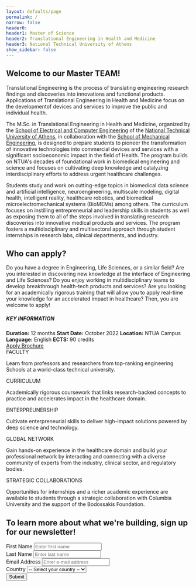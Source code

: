 ```yaml
---
layout: defaults/page
permalink: /
narrow: false
header0:
header1: Master of Science
header2: Translational Engineering in Health and Medicine
header3: National Technical University of Athens
show_sidebar: false
---
```

<div class="container pb-5">
    <div class="row">
        <div class="col-lg-8 col-sm-12 pl-0 pr-0">
            <div class="col-12">
                <h2>Welcome to our Master TEAM!</h2>
                <p>
                    Translational Engineering is the process of translating engineering research findings
                    and discoveries into innovations and functional products. Applications of Translational
                    Engineering in Health and Medicine focus on the developmentof devices and services to
                    improve the public and individual health.
                </p>
                <p>
                    The M.Sc. in Translational Engineering in Health and Medicine, organized by the <a href="https://www.ece.ntua.gr">School of Electrical and Computer Engineering</a> of the <a href="https://www.ntua.gr">National Technical University of Athens</a>, in collaboration with the <a href="https://www.mech.ntua.gr">School of Mechanical Engineering</a>, is designed to prepare students to pioneer the transformation of innovative technologies into commercial devices and services with a significant socioeconomic impact in the field of Health. The program builds on NTUA's decades of foundational work in biomedical engineering and science and focuses on cultivating deep knowledge and catalyzing interdisciplinary efforts to address urgent healthcare challenges.
                </p>
                <p>
                    Students study and work on cutting-edge topics in biomedical data science and artificial
                    intelligence, neuroengineering, multiscale modeling, digital health, intelligent reality, healthcare
                    robotics, and biomedical microelectromechanical systems (BioMEMs) among others. The curriculum focuses
                    on instilling entrepreneurial and leadership skills in students as well as exposing them to all of the
                    steps involved in translating research discoveries into innovative medical products and services.
                    The program fosters a multidisciplinary and multisectoral approach through student internships in
                    research labs, clinical departments, and industry.
                </p>
            </div>
            <div class="col-12">
                <h2>Who can apply?</h2>
                <p>
                    Do you have a degree in Engineering, Life Sciences, or a similar field? Are you interested in
                    discovering new knowledge at the interface of Engineering and Life Sciences? Do you enjoy
                    working in multidisciplinary teams to develop breakthrough health-tech products and services?
                    Are you looking for an academically rigorous training that will allow you to apply real-time
                    your knowledge for an accelerated impact in healthcare? Then, you are welcome to apply!
                </p>
            </div>
        </div>
        <div class="col-lg-4 col-sm-12 pl-3 pr-0">
            <div class="card text-white background-color-main">
                <div class="card-body">
                    <h5 class="card-title text-center">KEY INFORMATION</h5>
                    <div class="d-flex flex-column card-text text-left">
                        <label class="mb-0"><strong>Duration:</Strong> 12 months</label>
                        <label class="mb-0"><strong>Start Date:</Strong> October 2022</label>
                        <label class="mb-0"><strong>Location:</Strong> NTUA Campus</label>
                        <label class="mb-0"><strong>Language:</Strong> English</label>
                        <label class="mb-0"><strong>ECTS:</Strong> 90 credits</label>
                    </div>
                </div>
            </div>
            <div class="col-12 mt-4 px-0">
                <a href="{{ site.baseurl }}/admissions" role="button" class="btn btn-custom apply-btn">
                    <i class="fa-regular fa-pen-to-square fa-lg mr-2"></i>Apply
                </a>
                <a href="{{ site.baseurl }}/files/brochure.pdf" role="button" class="btn btn-custom mt-3" download>
                    <i class="fa-solid fa-download fa-lg mr-2"></i>Brochure
                </a>
            </div>
        </div>
    </div>
    <div class="row mt-4 pl-2">
        <div class="custom-information-box col-12 px-0">
            <div class="row">
                <div class="information-box-component col">
                    <label class="title">
                        FACULTY
                    </label>
                    <p class="text">
                        Learn from professors and researchers from top-ranking engineering Schools at a world-class technical university.
                    </p>
                </div>
                <div class="information-box-component col">
                    <label class="title">
                        CURRICULUM
                    </label>
                    <p class="text">
                        Academically rigorous coursework that links research-backed concepts to practice and accelerates impact in the healthcare domain.
                    </p>
                </div>
                <div class="information-box-component col">
                    <label class="title">
                        ENTERPREUNERSHIP
                    </label>
                    <p class="text">
                        Cultivate enterpreneurial skills to deliver high-impact solutions powered by deep science and technology.                   
                    </p>
                </div>
                <div class="information-box-component col">
                    <label class="title">
                        GLOBAL NETWORK
                    </label>
                    <p class="text">
                        Gain hands-on experience in the healthcare domain and build your professional network by interacting and connecting with a diverse community of experts from the industry, clinical sector, and regulatory bodies.                    
                    </p>
                </div>
                <div class="information-box-component col">
                    <label class="title">
                        STRATEGIC COLLABORATIONS
                    </label>
                    <p class="text">
                        Opportunities for internships and a richer academic experience are available to students through a strategic collaboration with Columbia University and the support of the Bodossakis Foundation.
                    </p>
                </div>
            </div>
        </div>
    </div>
    <div class="row mt-5 pl-2">
        <h2>To learn more about what we're building, sign up for our newsletter!</h2>
        <div class="form-container">
            <form>
              <div class="form-group">
                <label for="inputFirstName" class="font-weight-bold">First Name</label>
                <input type="text" class="form-control" id="inputFirstName" placeholder="Enter first name" required>
              </div>
              <div class="form-group">
                <label for="inputLastName" class="font-weight-bold">Last Name</label>
                <input type="text" class="form-control" id="inputLastName" placeholder="Enter last name" required>
              </div>
              <div class="form-group">
                <label for="inputEmail" class="font-weight-bold">Email Address</label>
                <input type="email" class="form-control" id="inputEmail" placeholder="Enter e-mail address" required>
              </div>
              <div class="form-group">
                <label for="selectCountry" class="font-weight-bold">Country</label>
                <select class="form-control" id="selectCountry">
                  <option selected disabled>-- Select your country --</option>
                </select>
              </div>
              <button type="submit" class="btn btn-primary mt-3">Submit</button>
            </form>
        </div>
    </div>
</div>

<script src="{{ site.baseurl }}/theme/js/countries.js"></script>

